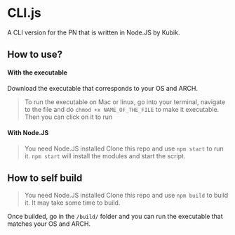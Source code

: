 # CLI.js
A CLI version for the PN that is written in Node.JS by Kubik.

## How to use?

#### With the executable
Download the executable that corresponds to your OS and ARCH.

> To run the executable on Mac or linux, go into your terminal, navigate to the file and do `chmod +x NAME_OF_THE_FILE` to make it executable. Then you can click on it to run


#### With Node.JS
> You need Node.JS installed
Clone this repo and use `npm start` to run it.
`npm start` will install the modules and start the script.



## How to self build
> You need Node.JS installed
Clone this repo and use `npm build` to build it.
It may take some time to build.

Once builded, go in the `/build/` folder and you can run the executable that matches your OS and ARCH.
